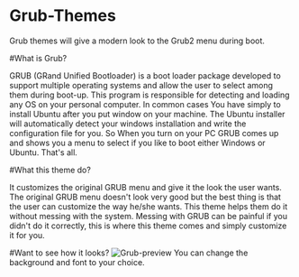 # Grub-Themes
Grub themes will give a modern look to the Grub2 menu during boot.

#What is Grub?

GRUB (GRand Unified Bootloader) is a boot loader package developed to support multiple operating systems and allow the user to select among them during boot-up. 
This program is responsible for detecting and loading any OS on your personal computer.
In common cases You have simply to install Ubuntu after you put window on your machine. The Ubuntu installer will automatically detect your windows installation and write the configuration file for you.
So When you turn on your PC GRUB comes up and shows you a menu to select if you like to boot either Windows or Ubuntu.
That's all. 

#What this theme do?

It customizes the original GRUB menu and give it the look the user wants. The original GRUB menu doesn't look very good but the best thing is that the user can customize the way he/she wants. 
This theme helps them do it without messing with the system. Messing with GRUB can be painful if you didn't do it correctly, this is where this theme comes and simply customize it for you. 

#Want to see how it looks?
![Grub-preview](https://ibb.co/mDRZNS)
You can change the background and font to your choice. 
